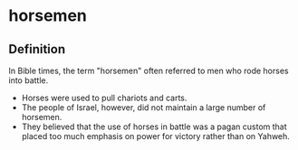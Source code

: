 # horsemen

## Definition

In Bible times, the term "horsemen" often referred to men who rode horses into battle.

* Horses were used to pull chariots and carts.
* The people of Israel, however, did not maintain a large number of horsemen.
* They believed that the use of horses in battle was a pagan custom that placed too much emphasis on power for victory rather than on Yahweh.